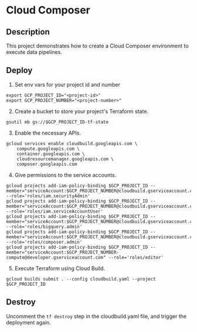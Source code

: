 # Cloud Composer

## Description

This project demonstrates how to create a Cloud Composer environment to execute data pipelines.

## Deploy

1. Set env vars for your project id and number
```
export GCP_PROJECT_ID="<project-id>"
export GCP_PROJECT_NUMBER="<project-number>"
```

2. Create a bucket to store your project's Terraform state. 
```
gsutil mb gs://$GCP_PROJECT_ID-tf-state
```

3. Enable the necessary APIs.
```
gcloud services enable cloudbuild.googleapis.com \
    compute.googleapis.com \
    container.googleapis.com \
    cloudresourcemanager.googleapis.com \
    composer.googleapis.com
```

4. Give permissions to the service accounts.
```
gcloud projects add-iam-policy-binding $GCP_PROJECT_ID --member="serviceAccount:$GCP_PROJECT_NUMBER@cloudbuild.gserviceaccount.com" --role='roles/iam.securityAdmin'
gcloud projects add-iam-policy-binding $GCP_PROJECT_ID --member="serviceAccount:$GCP_PROJECT_NUMBER@cloudbuild.gserviceaccount.com" --role='roles/iam.serviceAccountUser'
gcloud projects add-iam-policy-binding $GCP_PROJECT_ID --member="serviceAccount:$GCP_PROJECT_NUMBER@cloudbuild.gserviceaccount.com" --role='roles/bigquery.admin'
gcloud projects add-iam-policy-binding $GCP_PROJECT_ID --member="serviceAccount:$GCP_PROJECT_NUMBER@cloudbuild.gserviceaccount.com" --role='roles/composer.admin'
gcloud projects add-iam-policy-binding $GCP_PROJECT_ID --member="serviceAccount:$GCP_PROJECT_NUMBER-compute@developer.gserviceaccount.com" --role='roles/editor'
```


5. Execute Terraform using Cloud Build.
```
gcloud builds submit . --config cloudbuild.yaml --project $GCP_PROJECT_ID
```

## Destroy
Uncomment the `tf destroy` step in the cloudbuild.yaml file, and trigger the deployment again.
